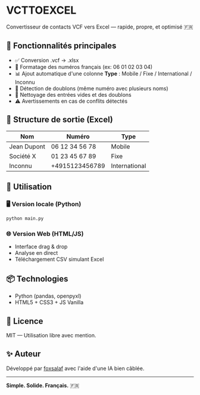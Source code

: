 # VCTTOEXCEL

Convertisseur de contacts VCF vers Excel — rapide, propre, et optimisé 🇫🇷

## 🔧 Fonctionnalités principales

* ✅ Conversion .vcf → .xlsx
* 📱 Formatage des numéros français (ex: 06 01 02 03 04)
* 📊 Ajout automatique d'une colonne **Type** : Mobile / Fixe / International / Inconnu
* 🔁 Détection de doublons (même numéro avec plusieurs noms)
* 🧼 Nettoyage des entrées vides et des doublons
* ⚠️ Avertissements en cas de conflits détectés

## 📁 Structure de sortie (Excel)

| Nom         | Numéro         | Type          |
| ----------- | -------------- | ------------- |
| Jean Dupont | 06 12 34 56 78 | Mobile        |
| Société X   | 01 23 45 67 89 | Fixe          |
| Inconnu     | +4915123456789 | International |

## 🚀 Utilisation

### 🖥️ Version locale (Python)

```bash
python main.py
```

### 🌐 Version Web (HTML/JS)

* Interface drag & drop
* Analyse en direct
* Téléchargement CSV simulant Excel

## 📦 Technologies

* Python (pandas, openpyxl)
* HTML5 + CSS3 + JS Vanilla

## 📜 Licence

MIT — Utilisation libre avec mention.

## ✨ Auteur

Développé par [foxsalaf](https://github.com/foxsalaf) avec l'aide d'une IA bien câblée.

---

**Simple. Solide. Français.** 🇫🇷
